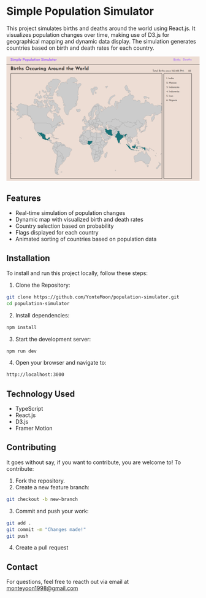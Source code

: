 # Simple Population Simulator

This project simulates births and deaths around the world using React.js. It visualizes population changes over time, making use of D3.js for geographical mapping and dynamic data display. The simulation generates countries based on birth and death rates for each country.

![screengrab](/public/screengrab.PNG?raw=true "Screenshot")

## Features

- Real-time simulation of population changes
- Dynamic map with visualized birth and death rates
- Country selection based on probability
- Flags displayed for each country
- Animated sorting of countries based on population data

## Installation

To install and run this project locally, follow these steps:

1. Clone the Repository:

```bash
git clone https://github.com/YonteMoon/population-simulator.git
cd population-simulator
```

2. Install dependencies:

```bash
npm install
```

3. Start the development server:

```bash
npm run dev
```

4. Open your browser and navigate to:

```bash
http://localhost:3000
```

## Technology Used

- TypeScript
- React.js
- D3.js
- Framer Motion

## Contributing

It goes without say, if you want to contribute, you are welcome to! To contribute:

1. Fork the repository.
2. Create a new feature branch:

```bash
git checkout -b new-branch
```

3. Commit and push your work:

```bash
git add .
git commit -m "Changes made!"
git push
```

4. Create a pull request

## Contact

For questions, feel free to reacth out via email at monteyoon1998@gmail.com
